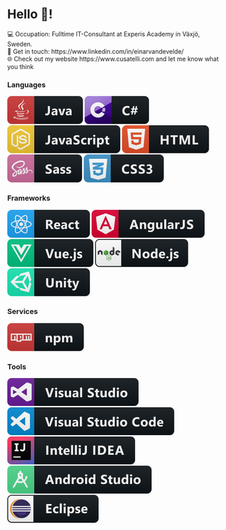 # Hello 👋!

<p>
  💻 Occupation: Fulltime IT-Consultant at Experis Academy in Växjö, Sweden.<br/>
  💬 Get in touch: https://www.linkedin.com/in/einarvandevelde/<br/>
  🌐 Check out my website https://www.cusatelli.com and let me know what you think
</p>

### Languages
<p>
  <img src="https://github.com/MikeCodesDotNET/ColoredBadges/blob/master/svg/dev/languages/java.svg" />
  <img src="https://github.com/MikeCodesDotNET/ColoredBadges/blob/master/svg/dev/languages/csharp.svg" />
  <img src="https://github.com/MikeCodesDotNET/ColoredBadges/blob/master/svg/dev/languages/js.svg" />
  <img src="https://github.com/MikeCodesDotNET/ColoredBadges/blob/master/svg/dev/languages/html.svg" />
  <img src="https://github.com/MikeCodesDotNET/ColoredBadges/blob/master/svg/dev/languages/sass.svg" />
  <img src="https://github.com/MikeCodesDotNET/ColoredBadges/blob/master/svg/dev/languages/css3.svg" />
</p>

### Frameworks
<p>
  <img src="https://github.com/MikeCodesDotNET/ColoredBadges/blob/master/svg/dev/frameworks/react.svg" />
  <img src="https://github.com/MikeCodesDotNET/ColoredBadges/blob/master/svg/dev/frameworks/angular.svg" />
  <img src="https://github.com/MikeCodesDotNET/ColoredBadges/blob/master/svg/dev/frameworks/vue.svg" />
  <img src="https://github.com/MikeCodesDotNET/ColoredBadges/blob/master/svg/dev/frameworks/nodejs.svg" />
  <img src="https://github.com/MikeCodesDotNET/ColoredBadges/blob/master/svg/dev/frameworks/unity.svg" />
</p>

### Services
<p>
  <img src="https://github.com/MikeCodesDotNET/ColoredBadges/blob/master/svg/dev/services/npm.svg" />
</p>

### Tools
<p>
  <img src="https://github.com/MikeCodesDotNET/ColoredBadges/blob/master/svg/dev/tools/visualstudio.svg" />
  <img src="https://github.com/MikeCodesDotNET/ColoredBadges/blob/master/svg/dev/tools/visualstudio_code.svg" />
  <img src="https://github.com/MikeCodesDotNET/ColoredBadges/blob/master/svg/dev/tools/jetbrains_intellij.svg" />
  <img src="https://github.com/MikeCodesDotNET/ColoredBadges/blob/master/svg/dev/tools/android_studio.svg" />
  <img src="https://github.com/MikeCodesDotNET/ColoredBadges/blob/master/svg/dev/tools/eclipse.svg" />
</p>
